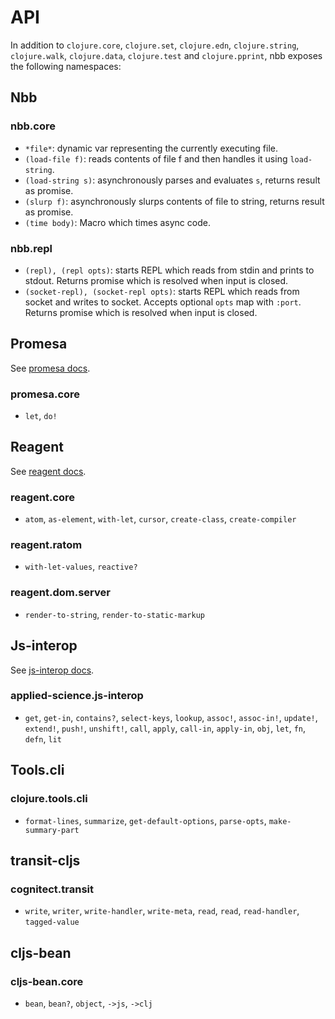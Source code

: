# API

In addition to `clojure.core`, `clojure.set`, `clojure.edn`, `clojure.string`,
`clojure.walk`, `clojure.data`, `clojure.test` and `clojure.pprint`, nbb exposes
the following namespaces:

## Nbb

### nbb.core

- `*file*`: dynamic var representing the currently executing file.
- `(load-file f)`: reads contents of file f and then handles it using `load-string`.
- `(load-string s)`: asynchronously parses and evaluates `s`, returns result as promise.
- `(slurp f)`: asynchronously slurps contents of file to string, returns result as promise.
- `(time body)`: Macro which times async code.

### nbb.repl

- `(repl), (repl opts)`: starts REPL which reads from stdin and prints to
  stdout. Returns promise which is resolved when input is closed.
- `(socket-repl), (socket-repl opts)`: starts REPL which reads from socket and
  writes to socket. Accepts optional `opts` map with `:port`. Returns promise
  which is resolved when input is closed.

## Promesa

See [promesa docs](https://cljdoc.org/d/funcool/promesa/6.0.2/doc/user-guide).

### promesa.core

- `let`, `do!`

## Reagent

See [reagent docs](http://reagent-project.github.io/docs/master/).

### reagent.core

- `atom`, `as-element`, `with-let`, `cursor`, `create-class`, `create-compiler`

### reagent.ratom

- `with-let-values`, `reactive?`

### reagent.dom.server

- `render-to-string`, `render-to-static-markup`

## Js-interop

See [js-interop docs](https://github.com/applied-science/js-interop).

### applied-science.js-interop

- `get`, `get-in`, `contains?`, `select-keys`, `lookup`, `assoc!`, `assoc-in!`,
  `update!`, `extend!`, `push!`, `unshift!`, `call`, `apply`, `call-in`,
  `apply-in`, `obj`, `let`, `fn`, `defn`, `lit`

## Tools.cli

### clojure.tools.cli

- `format-lines`, `summarize`, `get-default-options`, `parse-opts`, `make-summary-part`

## transit-cljs

### cognitect.transit

- `write`, `writer`, `write-handler`, `write-meta`, `read`, `read`, `read-handler`, `tagged-value`

## cljs-bean

### cljs-bean.core

- `bean`, `bean?`, `object`, `->js`, `->clj`
